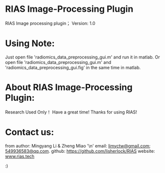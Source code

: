 # RIAS Image-Processing Plugin
RIAS Image processing plugin；
Version: 1.0

# Using Note:
Just open file 'radiomics_data_preprocessing_gui.m' and run it in matlab.
Or open file 'radiomics_data_preprocessing_gui.m' and 'radiomics_data_preprocessing_gui.fig' in the same time in matlab.

# About RIAS Image-Processing Plugin:
Research Used Only！
Have a great time!
Thanks for using RIAS!

# Contact us:
from author: Mingyang Li  &  Zheng Miao '\n'
email: limyctw@gmail.com;  549936583@qq.com.
github: https://github.com/lisherlock/RIAS
website: www.rias.tech

:)
